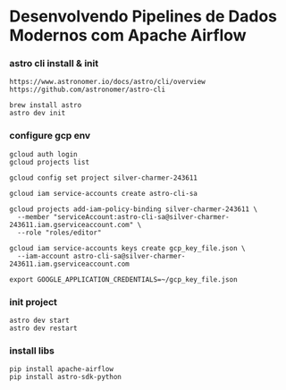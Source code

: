 # Desenvolvendo Pipelines de Dados Modernos com Apache Airflow

### astro cli install & init
```shell
https://www.astronomer.io/docs/astro/cli/overview
https://github.com/astronomer/astro-cli

brew install astro
astro dev init
```

### configure gcp env
```shell
gcloud auth login
gcloud projects list

gcloud config set project silver-charmer-243611

gcloud iam service-accounts create astro-cli-sa

gcloud projects add-iam-policy-binding silver-charmer-243611 \
  --member "serviceAccount:astro-cli-sa@silver-charmer-243611.iam.gserviceaccount.com" \
  --role "roles/editor"
  
gcloud iam service-accounts keys create gcp_key_file.json \
  --iam-account astro-cli-sa@silver-charmer-243611.iam.gserviceaccount.com

export GOOGLE_APPLICATION_CREDENTIALS=~/gcp_key_file.json
```

### init project
```shell
astro dev start
astro dev restart
```

### install libs
```shell
pip install apache-airflow
pip install astro-sdk-python
```